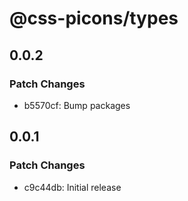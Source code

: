 # @css-picons/types

## 0.0.2

### Patch Changes

- b5570cf: Bump packages

## 0.0.1

### Patch Changes

- c9c44db: Initial release
